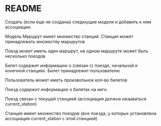 # README

Создать (если еще не созданы) следюущие модели и добавить к ним ассоциации:

  Модель Маршрут имеет множество станций. Станция может принадлежать множеству маршрутов

  Поезд может иметь один маршрут, на одном маршруте может быть несколько поездов

  Билет содержит информацию о (связан с) поезде, начальной и конечной станциях. Билет принадлежит пользователю

  Пользователь может иметь произвольное кол-во билетов

  Поезд содержит информацию о билетах на него.

  Поезд связан с текущей станцией (ассоциация должна называться current_station)

  Станция имеет множество поездов (все поезда, у которых установлена ассоциация current_station с этой станцией)
